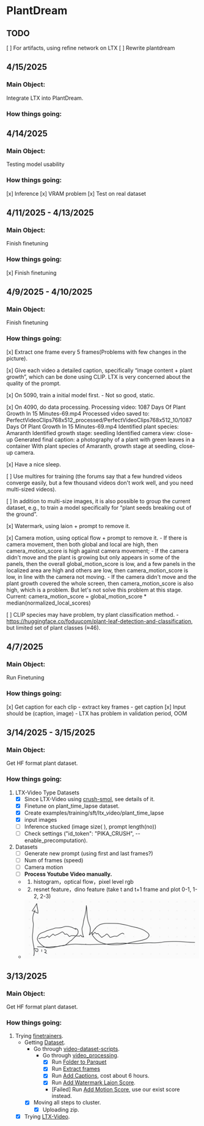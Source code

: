 # PlantDream

## TODO
[ ] For artifacts, using refine network on LTX
[ ] Rewrite plantdream


## 4/15/2025

### Main Object:
Integrate LTX into PlantDream.

### How things going:





## 4/14/2025

### Main Object:
Testing model usability

### How things going:
[x] Inference
[x] VRAM problem
[x] Test on real dataset





## 4/11/2025 - 4/13/2025

### Main Object:
Finish finetuning

### How things going:
[x] Finish finetuning






## 4/9/2025 - 4/10/2025

### Main Object:
Finish finetuning

### How things going:

[x] Extract one frame every 5 frames(Problems with few changes in the picture).

[x] Give each video a detailed caption, specifically “image content + plant growth”, which can be done using CLIP. LTX is very concerned about the quality of the prompt.

[x] On 5090, train a initial model first.
    - Not so good, static.

[x] On 4090, do data processing.
    Processing video: 1087 Days Of Plant Growth In 15 Minutes-69.mp4
    Processed video saved to: PerfectVideoClips768x512_processed/PerfectVideoClips768x512_10/1087 Days Of Plant Growth In 15 Minutes-69.mp4
    Identified plant species: Amaranth
    Identified growth stage: seedling
    Identified camera view: close-up
    Generated final caption: a photography of a plant with green leaves in a container With plant species of Amaranth, growth stage at seedling, close-up camera.

[x] Have a nice sleep.

[ ] Use multires for training (the forums say that a few hundred videos converge easily, but a few thousand videos don't work well, and you need multi-sized videos).

[ ] In addition to multi-size images, it is also possible to group the current dataset, e.g., to train a model specifically for “plant seeds breaking out of the ground”.

[x] Watermark, using laion + prompt to remove it.

[x] Camera motion, using optical flow + prompt to remove it.
    - If there is camera movement, then both global and local are high, then camera_motion_score is high against camera movement;
    - If the camera didn't move and the plant is growing but only appears in some of the panels, then the overall global_motion_score is low, and a few panels in the localized area are high and others are low, then camera_motion_score is low, in line with the camera not moving.
    - If the camera didn't move and the plant growth covered the whole screen, then camera_motion_score is also high, which is a problem. But let's not solve this problem at this stage.
    Current: camera_motion_score = global_motion_score * median(normalized_local_scores)

[ ] CLIP species may have problem, try plant classification method.
    - https://huggingface.co/foduucom/plant-leaf-detection-and-classification, but limited set of plant classes (≈46).
 



## 4/7/2025

### Main Object:
Run Finetuning

### How things going:

[x] Get caption for each clip
    - extract key frames
    - get caption
[x] Input should be (caption, image)
    - LTX has problem in validation period, OOM




## 3/14/2025 - 3/15/2025

### Main Object:
Get HF format plant dataset.

### How things going:

1. LTX-Video Type Datasets
    - [x] Since LTX-Video using [crush-smol](https://huggingface.co/datasets/finetrainers/crush-smol), see details of it.
    - [x] Finetune on plant_time_lapse dataset.
    - [x] Create examples/training/sft/ltx_video/plant_time_lapse
    - [x] input images
    - [ ] Inference stucked (image size( ), prompt length(no))
    - [ ] Check settings ("id_token": "PIKA_CRUSH", --enable_precomputation).
2. Datasets
    - [ ] Generate new prompt (using first and last frames?)
    - [ ] Num of frames (speed)
    - [ ] Camera motion
    - [ ] **Process Youtube Video manually.**

    - 1. histogram，optical flow，pixel level rgb
    - 2. resnet feature，dino feature (take t and t+1 frame and plot 0-1, 1-2, 2-3)
    - ![dino](dino.jpg)





## 3/13/2025

### Main Object:
Get HF format plant dataset.

### How things going:

1. Trying [finetrainers](https://github.com/a-r-r-o-w/finetrainers?tab=readme-ov-file#support-matrix).
    - Getting [Dataset](https://github.com/a-r-r-o-w/finetrainers/blob/main/docs/dataset/README.md#two-file-format).
        - Go through [video-dataset-scripts](https://github.com/huggingface/video-dataset-scripts?tab=readme-ov-file#video-dataset-scripts).
            - Go through [video_processing](https://github.com/huggingface/video-dataset-scripts/tree/main/video_processing).
                - [x] Run [Folder to Parquet](https://github.com/huggingface/video-dataset-scripts/tree/main/video_processing#folder-to-parquet)
                - [x] Run [Extract frames](https://github.com/huggingface/video-dataset-scripts/tree/main/video_processing#extract-frames)
                - [x] Run [Add Captions](https://github.com/huggingface/video-dataset-scripts/tree/main/video_processing#add-captions), cost about 6 hours.
                - [x] Run [Add Watermark Laion Score](https://github.com/huggingface/video-dataset-scripts/tree/main/video_processing#add-watermark-laion-score).
                - [Failed] Run [Add Motion Score](https://github.com/huggingface/video-dataset-scripts/tree/main/video_processing#add-motion-score), use our exist score instead.
        - [x] Moving all steps to cluster.
            - [x] Uploading zip.

    - [x] Trying [LTX-Video](https://github.com/a-r-r-o-w/finetrainers/blob/main/docs/models/ltx_video.md).